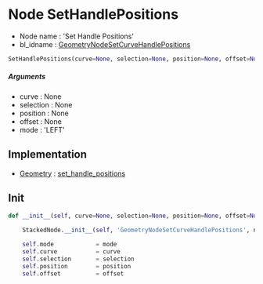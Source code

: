 # Node SetHandlePositions

- Node name : 'Set Handle Positions'
- bl_idname : [GeometryNodeSetCurveHandlePositions](https://docs.blender.org/api/current/bpy.types.{bl_idname}.html)


``` python
SetHandlePositions(curve=None, selection=None, position=None, offset=None, mode='LEFT', node_label=None, node_color=None)
```
##### Arguments

- curve : None
- selection : None
- position : None
- offset : None
- mode : 'LEFT'

## Implementation

- [Geometry](/docs/GeoNodes/Geometry.md) : [set_handle_positions](/docs/GeoNodes/Geometry.md#set_handle_positions)

## Init

``` python
def __init__(self, curve=None, selection=None, position=None, offset=None, mode='LEFT', node_label=None, node_color=None):

    StackedNode.__init__(self, 'GeometryNodeSetCurveHandlePositions', node_label=node_label, node_color=node_color)

    self.mode            = mode
    self.curve           = curve
    self.selection       = selection
    self.position        = position
    self.offset          = offset
```
